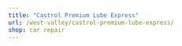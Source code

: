 ```yaml
---
title: "Castrol Premium Lube Express"
url: /west-valley/castrol-premium-lube-express/
shop: car repair
---
```

